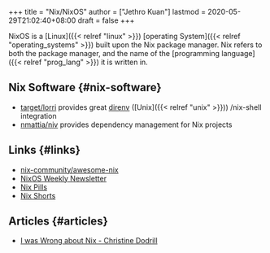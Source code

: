 +++
title = "Nix/NixOS"
author = ["Jethro Kuan"]
lastmod = 2020-05-29T21:02:40+08:00
draft = false
+++

NixOS is a [Linux]({{< relref "linux" >}}) [operating System]({{< relref "operating_systems" >}}) built upon the Nix package manager. Nix
refers to both the package manager, and the name of the [programming
language]({{< relref "prog_lang" >}}) it is written in.

## Nix Software {#nix-software}

- [target/lorri](https://github.com/target/lorri) provides great [direnv](https://direnv.net/) ([Unix]({{< relref "unix" >}})) /nix-shell integration
- [nmattia/niv](https://github.com/nmattia/niv) provides dependency management for Nix projects

## Links {#links}

- [nix-community/awesome-nix](https://github.com/nix-community/awesome-nix)
- [NixOS Weekly Newsletter](https://weekly.nixos.org/)
- [Nix Pills](https://nixos.org/nixos/nix-pills/)
- [Nix Shorts](https://github.com/justinwoo/nix-shorts)

## Articles {#articles}

- [I was Wrong about Nix - Christine Dodrill](https://christine.website/blog/i-was-wrong-about-nix-2020-02-10)
